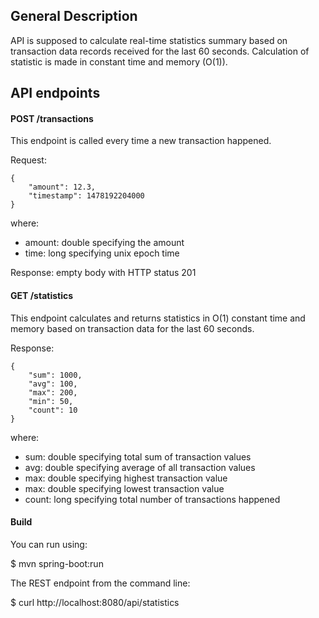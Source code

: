 ## General Description

API is supposed to calculate real-time statistics summary based on transaction data records received for the last 60 seconds. Calculation of statistic is made in constant time and memory (O(1)).


## API endpoints

#### POST /transactions

This endpoint is called every time a new transaction happened.

Request:

    {
    	"amount": 12.3,
    	"timestamp": 1478192204000
    }
where:
 - amount: double specifying the amount 
 - time: long specifying unix epoch time

Response: empty body with HTTP status 201

#### GET /statistics

This endpoint calculates and returns statistics in O(1) constant time and memory based on transaction data for the last 60 seconds.

Response:

    {
    	"sum": 1000,
    	"avg": 100,
    	"max": 200,
    	"min": 50,
    	"count": 10
    }

where:
 - sum: double specifying total sum of transaction values
 - avg: double specifying average of all transaction values
 - max: double specifying highest transaction value
 - max: double specifying lowest transaction value
 - count: long specifying total number of transactions happened

#### Build 
You can run using:

$ mvn spring-boot:run

The REST endpoint from the command line:

$ curl http://localhost:8080/api/statistics

